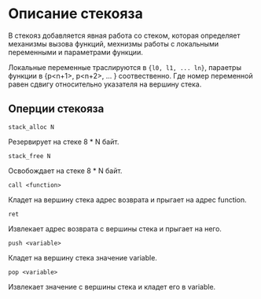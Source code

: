 # Описание стекояза

В стекояз добавляется явная работа со стеком, которая определяет механизмы вызова функций, мехнизмы работы с локальными переменными и параметрами функции.

Локальные переменные траслируются в `{l0, l1, ... ln}`, параетры функции в {p<n+1>, p<n+2>, ... } соотвественно. Где номер переменной равен сдвигу относительно указателя на вершину стека.

## Оперции стекояза
```
stack_alloc N
```
Резервирует на стеке 8 * N байт.

```
stack_free N
```
Освобождает на стеке 8 * N байт.

```
call <function>
```
Кладет на вершину стека адрес возврата и прыгает на адрес function.

```
ret
```
Извлекает адрес возврата с вершины стека и прыгает на него.

```
push <variable>
```
Кладет на вершину стека значение variable.

```
pop <variable>
```
Извлекает значение с вершины стека и кладет его в variable.
